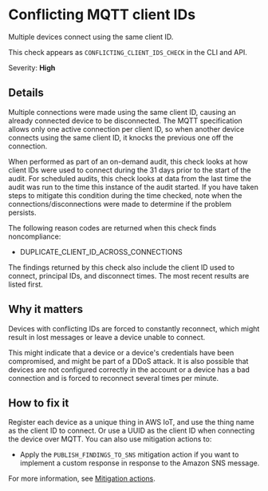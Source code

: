 # Conflicting MQTT client IDs<a name="audit-chk-conflicting-client-ids"></a>

Multiple devices connect using the same client ID\.

This check appears as `CONFLICTING_CLIENT_IDS_CHECK` in the CLI and API\.

Severity: **High**

## Details<a name="audit-chk-conflicting-client-ids-details"></a>

Multiple connections were made using the same client ID, causing an already connected device to be disconnected\. The MQTT specification allows only one active connection per client ID, so when another device connects using the same client ID, it knocks the previous one off the connection\.

When performed as part of an on\-demand audit, this check looks at how client IDs were used to connect during the 31 days prior to the start of the audit\. For scheduled audits, this check looks at data from the last time the audit was run to the time this instance of the audit started\. If you have taken steps to mitigate this condition during the time checked, note when the connections/disconnections were made to determine if the problem persists\.

The following reason codes are returned when this check finds noncompliance:
+ DUPLICATE\_CLIENT\_ID\_ACROSS\_CONNECTIONS

The findings returned by this check also include the client ID used to connect, principal IDs, and disconnect times\. The most recent results are listed first\.

## Why it matters<a name="audit-chk-conflicting-client-ids-why-it-matters"></a>

Devices with conflicting IDs are forced to constantly reconnect, which might result in lost messages or leave a device unable to connect\.

This might indicate that a device or a device's credentials have been compromised, and might be part of a DDoS attack\. It is also possible that devices are not configured correctly in the account or a device has a bad connection and is forced to reconnect several times per minute\.

## How to fix it<a name="audit-chk-conflicting-client-ids-how-to-fix"></a>

Register each device as a unique thing in AWS IoT, and use the thing name as the client ID to connect\. Or use a UUID as the client ID when connecting the device over MQTT\. You can also use mitigation actions to:
+ Apply the `PUBLISH_FINDINGS_TO_SNS` mitigation action if you want to implement a custom response in response to the Amazon SNS message\. 

For more information, see [Mitigation actions](device-defender-mitigation-actions.md)\.